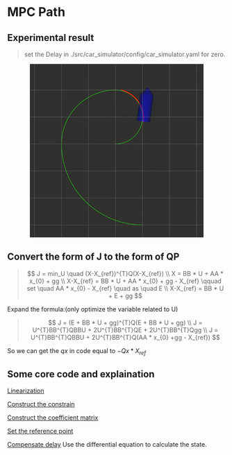 # MPC Path
## Experimental result
> set the Delay in ./src/car_simulator/config/car_simulator.yaml for zero.
<p align="center">
    <img src="mpc.gif" width="400"/>
</p>

## Convert the form of J to the form of QP
>$$
J = min_U \quad (X-X_{ref})^{T}Q(X-X_{ref}) \\
X = BB * U + AA * x_{0} + gg  \\
X-X_{ref} = BB * U + AA * x_{0} + gg - X_{ref}  \qquad set \quad AA * x_{0} - X_{ref} \quad as \quad E \\
X-X_{ref} = BB * U + E + gg
$$


Expand the formula:(only optimize the variable related to U)
>$$
J = (E + BB * U + gg)^{T}Q(E + BB * U + gg)  \\
J = U^{T}BB^{T}QBBU + 2U^{T}BB^{T}QE + 2U^{T}BB^{T}Qgg \\
J = U^{T}BB^{T}QBBU + 2U^{T}BB^{T}Q(AA * x_{0} +gg - X_{ref})
$$

So we can get the $qx$ in code equal to $-Qx * X_{ref}$

## Some core code and explaination
[Linearization](https://github.com/jihaoh98/MPC-Path/blob/main/mpc_car/include/mpc_car/mpc_car.hpp#:~:text=void%20linearization(const,const%20double%26%20delta))

[Construct the constrain](https://github.com/jihaoh98/MPC-Path/blob/main/mpc_car/include/mpc_car/mpc_car.hpp#:~:text=//%20TODO%3A%20set%20stage%20constraints%20of%20inputs%20(a%2C%20delta%2C%20ddelta))

[Construct the coefficient matrix](https://github.com/jihaoh98/MPC-Path/blob/main/mpc_car/include/mpc_car/mpc_car.hpp#:~:text=//%20calculate%20big%20state%2Dspace%20matrices)

[Set the reference point](https://github.com/jihaoh98/MPC-Path/blob/main/mpc_car/include/mpc_car/mpc_car.hpp#:~:text=%7D-,//%20TODO%3A%20set%20qx,-Eigen%3A%3AVector2d%20xy)

[Compensate delay](https://github.com/jihaoh98/MPC-Path/blob/main/mpc_car/include/mpc_car/mpc_car.hpp#:~:text=VectorX%20compensateDelay(const%20VectorX%26%20x0)) Use the differential equation to calculate the state.
 

